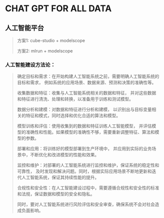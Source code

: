 # CHAT GPT FOR ALL DATA

## 人工智能平台 

> 方案1: cube-studio + modelscope
>
> 方案2:  mlrun + modelscope
>

### 人工智能建设方法论：
> 
> 确定目标和需求：在开始构建人工智能系统之前，需要明确人工智能系统的目标和需求，
例如系统的应用场景、数据来源、预测和决策的准确性等。
> 
> 收集数据和特征：收集与人工智能系统相关的数据和特征，
并对这些数据和特征进行清洗、处理和转换，以准备用于训练和测试模型。
> 
> 数据分析和建模：对数据和特征进行分析和建模，
以识别出与目标变量相关的特征和模式，同时选择和优化合适的算法和模型。
> 
> 模型训练和评估：使用收集到的数据和特征训练人工智能模型，
并评估模型的准确性和性能。如果模型的准确性不够，需要重新调整特征、算法和模型的参数。
> 
> 部署和应用：将训练好的模型部署到生产环境中，
并应用到实际的业务场景中，不断优化和改进模型的性能和效果。
> 
> 监控和维护：对部署的人工智能系统进行监控和维护，保证系统的稳定性和可靠性，
及时发现和解决问题。同时，根据实际应用场景不断地更新和迭代人工智能系统，保证其持续性能的提升。
> 
> 合规性和安全性：在人工智能建设过程中，需要遵循合规性和安全性的标准和法规，保证数据和模型的安全和隐私。
> 
> 同时，要对人工智能系统进行风险评估和安全审查，确保系统不会对社会造成负面影响。